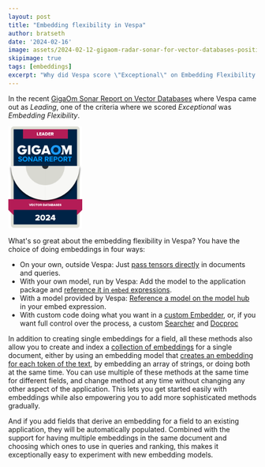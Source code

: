 ```yaml
---  
layout: post
title: "Embedding flexibility in Vespa"
author: bratseth
date: '2024-02-16'
image: assets/2024-02-12-gigaom-radar-sonar-for-vector-databases-positions-vespa-as-a-leader/Gigaom_leader.png
skipimage: true
tags: [embeddings]
excerpt: "Why did Vespa score \"Exceptional\" on Embedding Flexibility in GigaOm's report on Vector Databases?"
---
```

In the recent [GigaOm Sonar Report on Vector Databases](https://content.vespa.ai/gigaom-report-2024) 
where Vespa came out as *Leading*, one of the criteria where we scored *Exceptional* was
*Embedding Flexibility*.

<img src="/assets/2024-02-15-newsletter/GigaOm-badge-2024_leader-11.png"
alt="Vespa Recognized as a Leader and Forward Mover in GigaOm Sonar for Vector Databases"
width="150px" height="auto" />

What's so great about the embedding flexibility in Vespa? You have the choice of doing embeddings in four ways:
- On your own, outside Vespa: Just [pass tensors directly](https://docs.vespa.ai/en/reference/document-json-format.html#tensor) in documents and queries.
- With your own model, run by Vespa: Add the model to the application package and 
[reference it in <code>embed</code> expressions](https://docs.vespa.ai/en/embedding.html#embedding-a-document-field).
- With a model provided by Vespa: [Reference a model on the model hub](https://cloud.vespa.ai/en/model-hub#hugging-face-embedder) in your embed expression.
- With custom code doing what you want in a [custom Embedder](https://docs.vespa.ai/en/embedding.html), or, if you want full control 
over the process, a custom [Searcher](https://docs.vespa.ai/en/searcher-development.html) and 
[Docproc](https://docs.vespa.ai/en/document-processing.html)

In addition to creating single embeddings for a field, all these methods also allow you to 
create and index a [collection of embeddings](https://blog.vespa.ai/semantic-search-with-multi-vector-indexing/) 
for a single document, either by using an embedding model
that [creates an embedding for each token of the text](https://blog.vespa.ai/announcing-colbert-embedder-in-vespa/), 
by embedding an array of strings,
or doing both at the same time. You can use multiple of these methods at the same time for different fields,
and change method at any time without changing any other aspect of the application.
This lets you get started easily with embeddings while also empowering you to add more sophisticated methods
gradually.

And if you add fields that derive an embedding for a field to an existing application,
they will be automatically populated. Combined with the support for having multiple embeddings in the same
document and choosing which ones to use in queries and ranking, this makes it exceptionally easy to experiment with new 
embedding models.
